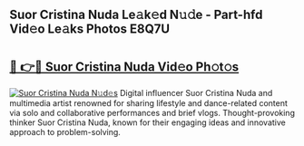## Suor Cristina Nuda Le𝚊k𝚎d N𝚞𝚍e - Part-hfd Vid𝚎o Le𝚊ks Photos E8Q7U

# <h2><a href="http://fbg5ofo.evod.top/?m=Suor+Cristina+Nuda">🔗 👉🔴 Suor Cristina Nuda Vid𝚎o Ph𝚘t𝚘s</a></h2>

[![Suor Cristina Nuda N𝚞d𝚎s](https://i.imgur.com/8V9OHl7.gif)](http://fbg5ofo.evod.top/?m=Suor+Cristina+Nuda)
Digital influencer Suor Cristina Nuda and multimedia artist renowned for sharing lifestyle and dance-related content via solo and collaborative performances and brief vlogs. Thought-provoking thinker Suor Cristina Nuda, known for their engaging ideas and innovative approach to problem-solving. 
